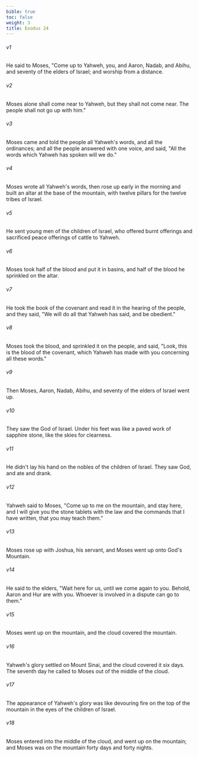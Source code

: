 ```yaml
---
bible: true
toc: false
weight: 3
title: Exodus 24
---
```



###### v1 
He said to Moses, "Come up to Yahweh, you, and Aaron, Nadab, and Abihu, and seventy of the elders of Israel; and worship from a distance. 

###### v2 
Moses alone shall come near to Yahweh, but they shall not come near. The people shall not go up with him." 

###### v3 
Moses came and told the people all Yahweh's words, and all the ordinances; and all the people answered with one voice, and said, "All the words which Yahweh has spoken will we do." 

###### v4 
Moses wrote all Yahweh's words, then rose up early in the morning and built an altar at the base of the mountain, with twelve pillars for the twelve tribes of Israel. 

###### v5 
He sent young men of the children of Israel, who offered burnt offerings and sacrificed peace offerings of cattle to Yahweh. 

###### v6 
Moses took half of the blood and put it in basins, and half of the blood he sprinkled on the altar. 

###### v7 
He took the book of the covenant and read it in the hearing of the people, and they said, "We will do all that Yahweh has said, and be obedient." 

###### v8 
Moses took the blood, and sprinkled it on the people, and said, "Look, this is the blood of the covenant, which Yahweh has made with you concerning all these words." 

###### v9 
Then Moses, Aaron, Nadab, Abihu, and seventy of the elders of Israel went up. 

###### v10 
They saw the God of Israel. Under his feet was like a paved work of sapphire stone, like the skies for clearness. 

###### v11 
He didn't lay his hand on the nobles of the children of Israel. They saw God, and ate and drank. 

###### v12 
Yahweh said to Moses, "Come up to me on the mountain, and stay here, and I will give you the stone tablets with the law and the commands that I have written, that you may teach them." 

###### v13 
Moses rose up with Joshua, his servant, and Moses went up onto God's Mountain. 

###### v14 
He said to the elders, "Wait here for us, until we come again to you. Behold, Aaron and Hur are with you. Whoever is involved in a dispute can go to them." 

###### v15 
Moses went up on the mountain, and the cloud covered the mountain. 

###### v16 
Yahweh's glory settled on Mount Sinai, and the cloud covered it six days. The seventh day he called to Moses out of the middle of the cloud. 

###### v17 
The appearance of Yahweh's glory was like devouring fire on the top of the mountain in the eyes of the children of Israel. 

###### v18 
Moses entered into the middle of the cloud, and went up on the mountain; and Moses was on the mountain forty days and forty nights.

